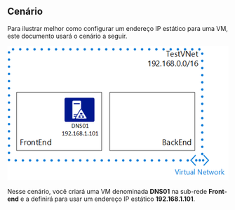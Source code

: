 ## <a name="scenario"></a>Cenário
Para ilustrar melhor como configurar um endereço IP estático para uma VM, este documento usará o cenário a seguir.

![Cenário de Rede Virtual](./media/virtual-networks-static-ip-scenario-include/static-ip-scenario.png)

Nesse cenário, você criará uma VM denominada **DNS01** na sub-rede **Front-end** e a definirá para usar um endereço IP estático **192.168.1.101**.



<!--HONumber=Nov16_HO3-->


